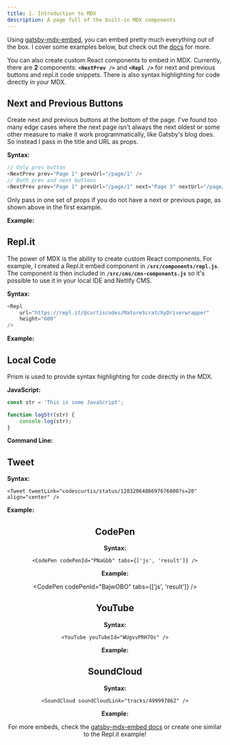 ```yaml
---
title: 1. Introduction to MDX
description: A page full of the built-in MDX components
---
```


Using [gatsby-mdx-embed](https://gatsby-mdx-embed.netlify.app/), you can embed pretty
much everything out of the box. I cover some examples below, but check out the
[docs](https://gatsby-mdx-embed.netlify.app/) for more.

You can also create custom React components to embed in MDX. Currently, there are **2**
components: **`<NextPrev />`** and **`<Repl />`** for next and previous buttons and
repl.it code snippets. There is also syntax highlighting for code directly in your MDX.

## Next and Previous Buttons

Create next and previous buttons at the bottom of the page. I've found too many edge cases
where the next page isn't always the next oldest or some other measure to make it work
programmatically, like Gatsby's blog does. So instead I pass in the title and URL as props.

**Syntax:**

```js
// Only prev button
<NextPrev prev="Page 1" prevUrl="/page/1" />
// Both prev and next buttons
<NextPrev prev="Page 1" prevUrl="/page/1" next="Page 3" nextUrl="/page/3" />
```

Only pass in one set of props if you do not have a next or previous page, as shown above in the first example. 

**Example:**

<NextPrev prev="Page 1" prevUrl="/tutorial/1-introduction-mdx" />

## Repl.it

The power of MDX is the ability to create custom React components. For example, I created
a Repl.it embed component in **`/src/components/repl.js`**. The component is then included in
**`/src/cms/cms-components.js`** so it's possible to use it in your local IDE and Netlify CMS.

**Syntax:**

```js
<Repl
	url="https://repl.it/@curtiscodes/MatureScratchyDriverwrapper"
	height="600"
/>
```

**Example:**

<Repl url="https://repl.it/@curtiscodes/MatureScratchyDriverwrapper" height="600" />

## Local Code

Prism is used to provide syntax highlighting for code directly in the MDX.

**JavaScript:**

```js
const str = 'This is some JavaScript';

function logStr(str) {
	console.log(str);
}
```

**Command Line:**

## Tweet

**Syntax:**

`<Tweet tweetLink="codescurtis/status/1283206486697676800?s=20" align="center" />`

**Example:**

<Tweet tweetLink="codescurtis/status/1283206486697676800?s=20" align="center" />

## CodePen

**Syntax:**

`<CodePen codePenId="PNaGbb" tabs={['js', 'result']} />`

**Example:**

<CodePen codePenId="BajwOBO" tabs={['js', 'result']} />

## YouTube

**Syntax:**

`<YouTube youTubeId="WUgvvPRH7Oc" />`

**Example:**

<YouTube youTubeId="WUgvvPRH7Oc" />

## SoundCloud

**Syntax:**

`<SoundCloud soundCloudLink="tracks/499997862" />`

**Example:**

<SoundCloud soundCloudLink="tracks/499997862" />

For more embeds, check the [gatsby-mdx-embed docs](https://gatsby-mdx-embed.netlify.app/) or create
one similar to the Repl.it example!

<NextPrev next="2. Using Netlify CMS" nextUrl="/tutorial/2-using-netlify-cms" />
